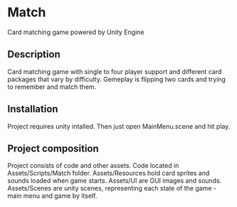 # Match
Card matching game powered by Unity Engine

## Description
Card matching game with single to four player support and different card packages that vary by difficulty. Gemeplay is flipping two cards and trying to remember and match them.

## Installation
Project requires unity intalled. Then just open MainMenu.scene and hit play.

## Project composition
Project consists of code and other assets.
Code located in Assets/Scripts/Match folder.
Assets/Resources hold card sprites and sounds loaded when game starts.
Assets/UI are GUI images and sounds.
Assets/Scenes are unity scenes, representing each state of the game - main menu and game by itself.
